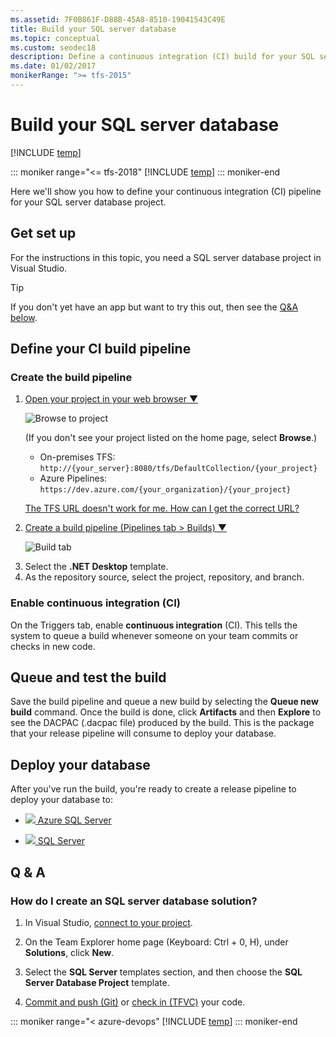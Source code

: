 ```yaml
---
ms.assetid: 7F0B861F-D88B-45A8-8510-19041543C49E
title: Build your SQL server database
ms.topic: conceptual
ms.custom: seodec18
description: Define a continuous integration (CI) build for your SQL server database in Azure Pipelines or Team Foundation Server (TFS)
ms.date: 01/02/2017
monikerRange: ">= tfs-2015"
---
```


# Build your SQL server database

[!INCLUDE [temp](../../includes/version.md)]

::: moniker range="<= tfs-2018"
[!INCLUDE [temp](../../includes/concept-rename-note.md)]
::: moniker-end

Here we'll show you how to define your continuous integration (CI) pipeline for your SQL server database project.

## Get set up

For the instructions in this topic, you need a SQL server database project in Visual Studio.

> [!TIP]
> If you don't yet have an app but want to try this out, then see the [Q&A below](#new_solution).

## Define your CI build pipeline

### Create the build pipeline

<ol>

<li><p><a data-toggle="collapse" href="#expando-begin-create-build-definition-open-team-project">Open your project in your web browser &#x25BC;</a></p>
<div class="collapse" id="expando-begin-create-build-definition-open-team-project">
<img src="~/pipelines/media/browse-to-team-project.png" alt="Browse to project">

<p>(If you don&#39;t see your project listed on the home page, select <strong>Browse</strong>.)</p>
<ul>
<li>On-premises TFS: <code>http://{your_server}:8080/tfs/DefaultCollection/{your_project}</code> </li>
<li>Azure Pipelines: <code>https://dev.azure.com/{your_organization}/{your_project}</code></li>
</ul>
<p><a href="/azure/devops/server/admin/websitesettings" data-raw-source="[The TFS URL doesn&#39;t work for me. How can I get the correct URL?](/azure/devops/server/admin/websitesettings)">The TFS URL doesn&#39;t work for me. How can I get the correct URL?</a></p>
</div>
</li>

<li><p><a data-toggle="collapse" href="#expando-begin-create-build-definition-create">Create a build pipeline (Pipelines tab &gt; Builds) &#x25BC;</a></p>
<div class="collapse" id="expando-begin-create-build-definition-create">
<img src="~/pipelines/media/create-new-build-definition.png" alt="Build tab">
<p>
</div>
</li>

<li>Select the <strong>.NET Desktop</strong> template.</li>
    <li>As the repository source, select the project, repository, and branch.</li>
</ol>

### Enable continuous integration (CI)

On the Triggers tab, enable **continuous integration** (CI). This tells the system to queue a build whenever someone on your team commits or checks in new code.

## Queue and test the build

Save the build pipeline and queue a new build by selecting the **Queue new build** command. Once the build is done, click **Artifacts** and then **Explore** to see the DACPAC (.dacpac file) produced by the build. This is the package that your release pipeline will consume to deploy your database.

## Deploy your database

After you've run the build, you're ready to create a release pipeline to deploy your database to:

- <a href="../../targets/azure-sqldb.md"><img src="../../tasks/deploy/media/azure-sql-database-deployment-icon.png"/> Azure SQL Server</a>

- <a href="../cd/howto-webdeploy-iis-deploygroups.md#database"><img src="../../tasks/deploy/media/sql-server-database-deployment-icon.png"/> SQL Server</a>

## Q & A

<!-- BEGINSECTION class="md-qanda" -->

<h3 id="new_solution">How do I create an SQL server database solution?</h3>

1. In Visual Studio, [connect to your project](../../../organizations/projects/connect-to-projects.md#visual-studio).

2. On the Team Explorer home page (Keyboard: Ctrl + 0, H), under **Solutions**, click **New**.

3. Select the **SQL Server** templates section, and then choose the **SQL Server Database Project** template.

4. [Commit and push (Git)](../../../repos/git/share-your-code-in-git-vs.md) or [check in (TFVC)](../../../repos/tfvc/share-your-code-in-tfvc-vs.md) your code.

::: moniker range="< azure-devops"
[!INCLUDE [temp](../../includes/qa-versions.md)]
::: moniker-end

<!-- ENDSECTION -->
